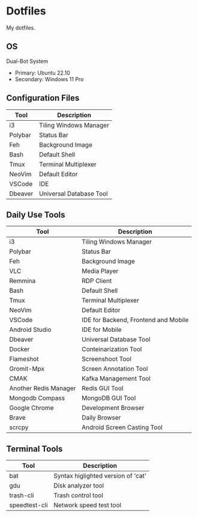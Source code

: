 # Dotfiles

My dotfiles.

## OS 

Dual-Bot System

- Primary: Ubuntu 22.10
- Secondary: Windows 11 Pro

## Configuration Files

|Tool|Description|
|---|---|
| i3 | Tiling Windows Manager |
| Polybar |Status Bar |
| Feh |Background Image |
| Bash | Default Shell |
| Tmux | Terminal Multiplexer |
| NeoVim | Default Editor |
| VSCode | IDE |
| Dbeaver | Universal Database Tool |

## Daily Use Tools

|Tool|Description|
|---|---|
| i3 | Tiling Windows Manager |
| Polybar |Status Bar |
| Feh | Background Image |
| VLC | Media Player |
| Remmina | RDP Client |
| Bash | Default Shell |
| Tmux | Terminal Multiplexer |
| NeoVim | Default Editor |
| VSCode | IDE for Backend, Frontend and Mobile|
| Android Studio | IDE for Mobile |
| Dbeaver | Universal Database Tool |
| Docker | Conteinarization Tool |
| Flameshot | Screenshoot Tool |
| Gromit-Mpx | Screen Annotation Tool |
| CMAK | Kafka Management Tool |
| Another Redis Manager | Redis GUI Tool |
| Mongodb Compass | MongoDB GUI Tool |
| Google Chrome | Development Browser |
| Brave | Daily Browser |
| scrcpy | Android Screen Casting Tool |

## Terminal Tools

|Tool|Description|
|---|---|
| bat | Syntax higlighted version of 'cat' |
| gdu | Disk analyzer tool |
| trash-cli | Trash control tool |
| speedtest-cli | Network speed test tool |


